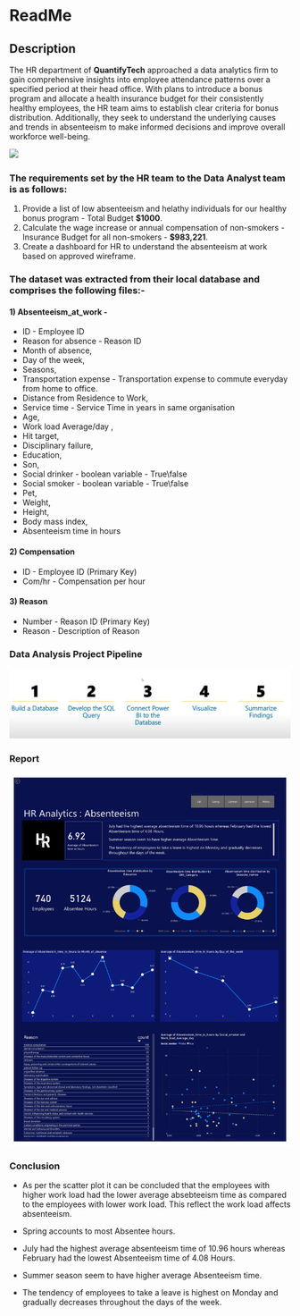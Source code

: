 # ReadMe
## Description

The HR department of **QuantifyTech** approached a data analytics firm to gain comprehensive insights into employee attendance patterns over a specified period at their 
head office. With plans to introduce a bonus program and allocate a health insurance budget for their consistently healthy employees, the HR team aims to establish 
clear criteria for bonus distribution. Additionally, they seek to understand the underlying causes and trends in absenteeism to make informed decisions and improve 
overall workforce well-being.

![](https://www.shutterstock.com/image-vector/vector-illustration-people-working-office-600nw-251290072.jpg)



### The requirements set by the HR team to the Data Analyst team is as follows:
1) Provide a list of low absenteeism and helathy individuals for our healthy bonus program - Total Budget **$1000**.
2) Calculate the wage increase or annual compensation of non-smokers - Insurance Budget for all non-smokers - **$983,221**.
3) Create a dashboard for HR to understand the absenteeism at work based on approved wireframe.
   

   

### The dataset was extracted from their local database and comprises the following files:-
#### 1) Absenteeism_at_work - 
+ ID - Employee ID
+ Reason for absence - Reason ID
+ Month of absence,
+ Day of the week,
+ Seasons,
+ Transportation expense - Transportation expense to commute everyday from home to office.
+ Distance from Residence to Work,
+ Service time - Service Time in years in same organisation
+ Age,
+ Work load Average/day ,
+ Hit target,
+ Disciplinary failure,
+ Education,
+ Son,
+ Social drinker - boolean variable - True\false
+ Social smoker - boolean variable - True\false
+ Pet,
+ Weight,
+ Height,
+ Body mass index,
+ Absenteeism time in hours

#### 2) Compensation 
+ ID - Employee ID (Primary Key)
+ Com/hr - Compensation per hour

#### 3) Reason
+ Number - Reason ID (Primary Key)
+ Reason - Description of Reason
  



### Data Analysis Project Pipeline

![](https://github.com/AnujguptaAI/Portfolio-Projects/blob/main/HR%20Analytics/Data%20Analysis%20Pipeline.png)


### Report

![](https://github.com/AnujguptaAI/Portfolio-Projects/blob/main/HR%20Analytics/HR%20Analytics%20Dashborad%20corrected_page-0001.jpg)


### Conclusion
+ As per the scatter plot it can be concluded that the employees with higher work load had the lower average absebteeism time as compared to the employees with lower work load. This reflect the work load affects absenteeism.

+ Spring accounts to most Absentee hours.
  
+ July had the highest average absenteeism time of 10.96 hours whereas February had the lowest Absenteeism time of 4.08 Hours.

+ Summer season seem to have higher average Absenteeism time.

+ The tendency of employees to take a leave is highest on Monday and gradually decreases throughout the days of the week.
 
